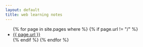 ```yaml
---
layout: default
title: web learning notes
---
```


<ul>
{% for page in site.pages where %}
	{% if page.url != "/" %}
		<li><a href="/{{ site.baseurl }}{{ page.url }}">{{ page.url }}</a></li>
	{% endif %}
{% endfor %}
</ul>
